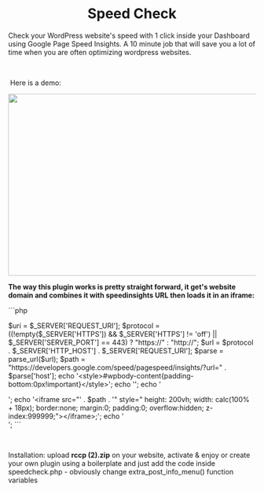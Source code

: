 
<!-- #######  YAY, I AM THE SOURCE EDITOR! #########-->
<h1 style="text-align: center;">Speed Check</h1>
<p>Check your WordPress website's speed with 1 click inside your Dashboard using Google Page Speed Insights. A 10 minute job that will save you a lot of time when you are often optimizing wordpress websites.</p>
<p>&nbsp;</p>
<p>&nbsp;Here is a demo:</p>
<p><a href="https://camo.githubusercontent.com/d91ccc41bbdafeebab59a00e7fdc97f42704d74c/68747470733a2f2f72617a76616e63696c696265616e752e636f6d2f64656d6f2e676966" target="_blank" rel="noopener noreferrer"><img src="https://camo.githubusercontent.com/d91ccc41bbdafeebab59a00e7fdc97f42704d74c/68747470733a2f2f72617a76616e63696c696265616e752e636f6d2f64656d6f2e676966" width="600" height="370" data-canonical-src="https://razvancilibeanu.com/demo.gif" /></a></p>
<p><strong>The way this plugin works is pretty straight forward, it get's website domain and combines it with speedinsights URL then loads it in an iframe:</strong></p>
```php
<p>$uri = $_SERVER['REQUEST_URI']; $protocol = ((!empty($_SERVER['HTTPS']) &amp;&amp; $_SERVER['HTTPS'] != 'off') || $_SERVER['SERVER_PORT'] == 443) ? "https://" : "http://"; $url = $protocol . $_SERVER['HTTP_HOST'] . $_SERVER['REQUEST_URI']; $parse = parse_url($url); $path = "https://developers.google.com/speed/pagespeed/insights/?url=" . $parse['host']; echo '&lt;style&gt;#wpbody-content{padding-bottom:0px!important}&lt;/style&gt;'; echo ''; echo '</p>
<p>'; echo '&lt;iframe src="' . $path . '" style=" height: 200vh; width: calc(100% + 18px); border:none; margin:0; padding:0; overflow:hidden; z-index:999999;"&gt;&lt;/iframe&gt;;'; echo '<br />';
```
<p>&nbsp;</p>
<p>Installation: upload <strong>rccp (2).zip</strong> on your website, activate &amp; enjoy or create your own plugin using a boilerplate and just add the code inside speedcheck.php - obviously change extra_post_info_menu() function variables</p>

